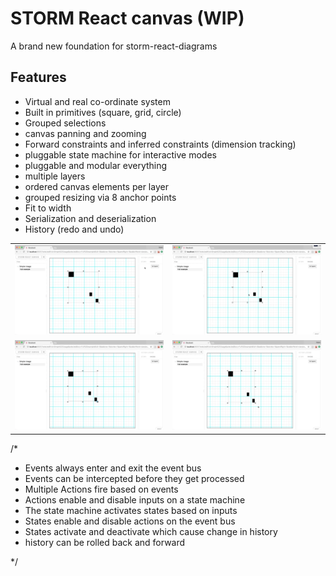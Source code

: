 # STORM React canvas (WIP)

A brand new foundation for storm-react-diagrams

## Features

* Virtual and real co-ordinate system
* Built in primitives (square, grid, circle)
* Grouped selections
* canvas panning and zooming
* Forward constraints and inferred constraints (dimension tracking)
* pluggable state machine for interactive modes
* pluggable and modular everything
* multiple layers
* ordered canvas elements per layer
* grouped resizing via 8 anchor points
* Fit to width
* Serialization and deserialization
* History (redo and undo)

| 	|	|
|---|---|
| ![](./images/1.gif)| ![](./images/2.gif) |
| ![](./images/3.gif) | ![](./images/4.gif) |


/*

* Events always enter and exit the event bus
* Events can be intercepted before they get processed
* Multiple Actions fire based on events
* Actions enable and disable inputs on a state machine
* The state machine activates states based on inputs
* States enable and disable actions on the event bus
* States activate and deactivate which cause change in history
* history can be rolled back and forward


 */ 
